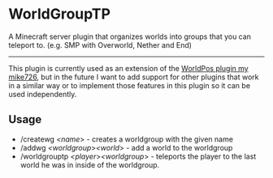 # WorldGroupTP
A Minecraft server plugin that organizes worlds into groups that you can teleport to. (e.g. SMP with Overworld, Nether and End)


------------

This plugin is currently used as an extension of the [WorldPos plugin my mike726](https://dev.bukkit.org/projects/worldpos "WorldPos plugin my mike726"), but in the future I want to add support for other plugins that work in a similar way or to implement those features in this plugin so it can be used independently.

## Usage
- /createwg *<name*> - creates a worldgroup with the given name
- /addwg *<worldgroup*>*<world*> - add a world to the worldgroup
- /worldgrouptp *<player*>*<worldgroup*> - teleports the player to the last world he was in inside of the worldgroup.
